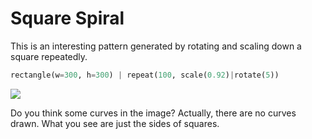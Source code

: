 # Square Spiral

This is an interesting pattern generated by rotating and scaling down a square repeatedly.

<div class="example">

<!--INCLUDE src/square-spiral.py -->
```python
rectangle(w=300, h=300) | repeat(100, scale(0.92)|rotate(5))
```
<!-- ENDINCLUDE -->

<div class="output image"><img src="../images/square-spiral.svg"></div>

</div>

Do you think some curves in the image? Actually, there are no curves drawn. What you see are just the sides of squares.

